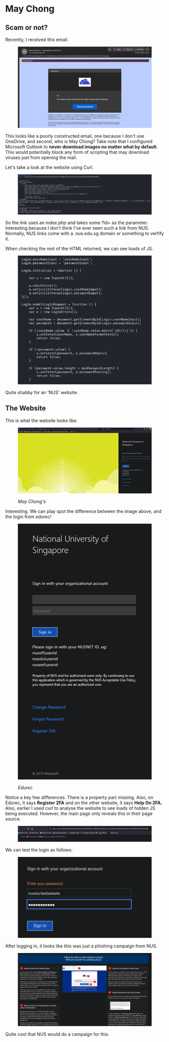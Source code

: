 # May Chong

## Scam or not?

Recently, I received this email.

<figure><img src="../../../.gitbook/assets/image (2338).png" alt=""><figcaption></figcaption></figure>

This looks like a poorly constructed email, one because I don't use OneDrive, and second, who is May Chong? Take note that I configured Microsoft Outlook to **never download images no matter what by default**. This would potentially block any form of scripting that may download viruses just from opening the mail.&#x20;

Let's take a look at the website using Curl.

<figure><img src="../../../.gitbook/assets/image (3781).png" alt=""><figcaption></figcaption></figure>

So the link uses an index.php and takes some ?id= as the parameter. Interesting because I don't think I've ever seen such a link from NUS. Normally, NUS links come with a .nus.edu.sg domain or something to verfify it.&#x20;

When checking the rest of the HTML returned, we can see loads of JS.

<figure><img src="../../../.gitbook/assets/image (3439).png" alt=""><figcaption></figcaption></figure>

Quite shabby for an 'NUS' website.&#x20;

## The Website

This is what the website looks like:

<figure><img src="../../../.gitbook/assets/image (1785).png" alt=""><figcaption><p><em>May Chong's</em></p></figcaption></figure>

Interesting. We can play spot the difference between the image above, and the login from edurec!

<figure><img src="../../../.gitbook/assets/image (974).png" alt=""><figcaption><p><em>Edurec</em></p></figcaption></figure>

Notice a key few differences. There is a property part missing. Also, on Edurec, it says **Register 2FA** and on the other website, it says **Help On 2FA.** Also, earlier I used curl to analyse the website to see loads of hidden JS being executed. However, the main page only reveals this in their page source.

<figure><img src="../../../.gitbook/assets/image (1850).png" alt=""><figcaption></figcaption></figure>

We can test the login as follows:

<figure><img src="../../../.gitbook/assets/image (4087).png" alt=""><figcaption></figcaption></figure>

After logging in, it looks like this was just a phishing campaign from NUS.&#x20;

<figure><img src="../../../.gitbook/assets/image (2717).png" alt=""><figcaption></figcaption></figure>

Quite cool that NUS would do a campaign for this.&#x20;
